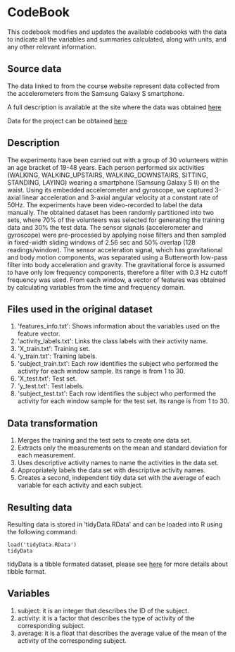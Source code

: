 # CodeBook

This codebook modifies and updates the available codebooks with the data to indicate all the variables and summaries calculated, along with units, and any other relevant information.

## Source data

The data linked to from the course website represent data collected from the accelerometers from the Samsung Galaxy S smartphone.

A full description is available at the site where the data was obtained [here](http://archive.ics.uci.edu/ml/datasets/Human+Activity+Recognition+Using+Smartphones )

Data for the project can be obtained [here](https://d396qusza40orc.cloudfront.net/getdata%2Fprojectfiles%2FUCI%20HAR%20Dataset.zip)

## Description

The experiments have been carried out with a group of 30 volunteers within an age bracket of 19-48 years. Each person performed six activities (WALKING, WALKING_UPSTAIRS, WALKING_DOWNSTAIRS, SITTING, STANDING, LAYING) wearing a smartphone (Samsung Galaxy S II) on the waist. Using its embedded accelerometer and gyroscope, we captured 3-axial linear acceleration and 3-axial angular velocity at a constant rate of 50Hz. The experiments have been video-recorded to label the data manually. The obtained dataset has been randomly partitioned into two sets, where 70% of the volunteers was selected for generating the training data and 30% the test data. 
The sensor signals (accelerometer and gyroscope) were pre-processed by applying noise filters and then sampled in fixed-width sliding windows of 2.56 sec and 50% overlap (128 readings/window). The sensor acceleration signal, which has gravitational and body motion components, was separated using a Butterworth low-pass filter into body acceleration and gravity. The gravitational force is assumed to have only low frequency components, therefore a filter with 0.3 Hz cutoff frequency was used. From each window, a vector of features was obtained by calculating variables from the time and frequency domain. 

## Files used in the original dataset

1. 'features_info.txt': Shows information about the variables used on the feature vector.
2. 'activity_labels.txt': Links the class labels with their activity name.
3. 'X_train.txt': Training set.
4. 'y_train.txt': Training labels.
5. 'subject_train.txt': Each row identifies the subject who performed the activity for each window sample. Its range is from 1 to 30. 
6. 'X_test.txt': Test set.
7. 'y_test.txt': Test labels.
8. 'subject_test.txt': Each row identifies the subject who performed the activity for each window sample for the test set. Its range is from 1 to 30.

## Data transformation

1. Merges the training and the test sets to create one data set.
2. Extracts only the measurements on the mean and standard deviation for each measurement.
3. Uses descriptive activity names to name the activities in the data set.
4. Appropriately labels the data set with descriptive activity names.
5. Creates a second, independent tidy data set with the average of each variable for each activity and each subject.
## Resulting data

Resulting data is stored in 'tidyData.RData' and can be loaded into R using the following command:

```
load('tidyData.RData')
tidyData
```

tidyData is a tibble formated dataset, please see [here](https://cran.r-project.org/web/packages/tibble/vignettes/tibble.html) for more details about tibble format. 

## Variables

1. subject: it is an integer that describes the ID of the subject.
2. activity: it is a factor that describes the type of activity of the corresponding subject.
3. average: it is a float that describes the average value of the mean of the activity of the corresponding subject.


 
